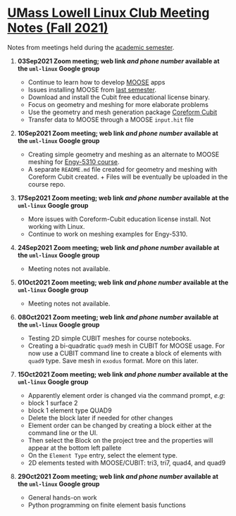 # [UMass Lowell Linux Club Meeting Notes (Fall 2021)](https://www.uml.edu/myuml/Submissions/2021/2021-09-03-12-39-30-UML-Linux-Club-Fall-meetings.aspx)
Notes from meetings held during the [academic semester](https://www.uml.edu/myuml/Submissions/2021/2021-09-03-12-39-30-UML-Linux-Club-Fall-meetings.aspx).

  1. **03Sep2021 Zoom meeting; web link *and phone number* available at the `uml-linux` Google group**
     + Continue to learn how to develop [MOOSE](https://mooseframework.inl.gov/) apps
     + Issues installing MOOSE from [last semester](https://github.com/UML-Linux-Club/moose-info).
      - Download and install the Cubit free educational license binary.
     + Focus on geometry and meshing for more elaborate problems
     + Use the geometry and mesh generation package [Coreform Cubit](https://coreform.com/products/coreform-cubit/) 
     + Transfer data to MOOSE through a MOOSE `input.hit` file

  2. **10Sep2021 Zoom meeting; web link *and phone number* available at the `uml-linux` Google group**
     + Creating simple geometry and meshing as an alternate to MOOSE meshing for [Engy-5310 course](https://github.com/dpploy/engy-5310).
     + A separate `README.md` file created for geometry and meshing with Coreform Cubit created.
    + Files will be eventually be uploaded in the course repo.

  3. **17Sep2021 Zoom meeting; web link *and phone number* available at the `uml-linux` Google group**
     + More issues with Coreform-Cubit education license install. Not working with Linux.
     + Continue to work on meshing examples for Engy-5310.

  3. **24Sep2021 Zoom meeting; web link *and phone number* available at the `uml-linux` Google group**
     + Meeting notes not available.

  3. **01Oct2021 Zoom meeting; web link *and phone number* available at the `uml-linux` Google group**
     + Meeting notes not available.

  3. **08Oct2021 Zoom meeting; web link *and phone number* available at the `uml-linux` Google group**
     + Testing 2D simple CUBIT meshes for course notebooks.
     + Creating a bi-quadratic `quad9` mesh in CUBIT for MOOSE usage. For now use a CUBIT command line to create a block of elements with `quad9` type. Save mesh in `exodus` format. More on this later.

  3. **15Oct2021 Zoom meeting; web link *and phone number* available at the `uml-linux` Google group**
     + Apparently element order is changed via the command prompt, *e.g*:
      - block 1 surface 2
      - block 1 element type QUAD9
     + Delete the block later if needed for other changes
     + Element order can be changed by creating a block either at the command line or the UI.
      - Then select the Block on the project tree and the properties will appear at the bottom left pallete
      - On the `Element Type` entry, select the element type.
      - 2D elements tested with MOOSE/CUBIT: tri3, tri7, quad4, and quad9

  3. **29Oct2021 Zoom meeting; web link *and phone number* available at the `uml-linux` Google group**
     + General hands-on work
     + Python programming on finite element basis functions
